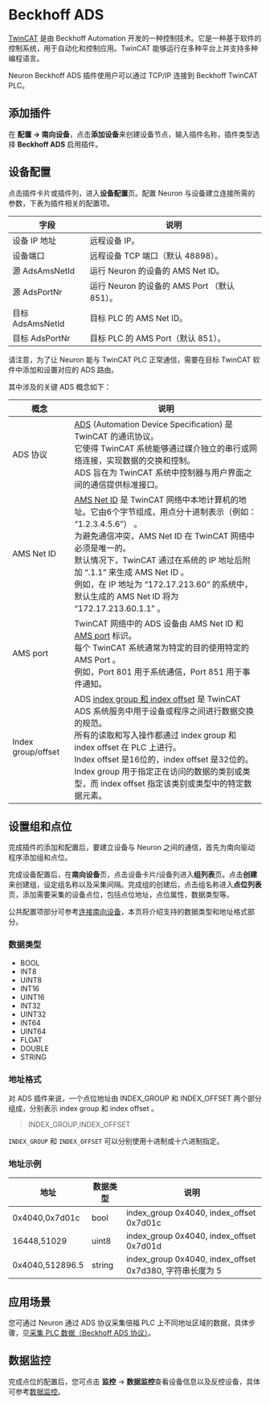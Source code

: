 # Beckhoff ADS

[TwinCAT] 是由 Beckhoff Automation 开发的一种控制技术。它是一种基于软件的控制系统，用于自动化和控制应用。TwinCAT 能够运行在多种平台上并支持多种编程语言。

Neuron Beckhoff ADS 插件使用户可以通过 TCP/IP 连接到 Beckhoff TwinCAT PLC。

## 添加插件

在 **配置 -> 南向设备**，点击**添加设备**来创建设备节点，输入插件名称，插件类型选择 **Beckhoff ADS** 启用插件。

## 设备配置

点击插件卡片或插件列，进入**设备配置**页。配置 Neuron 与设备建立连接所需的参数，下表为插件相关的配置项。

| 字段             | 说明                                         |
| ---------------- | -------------------------------------------- |
| 设备 IP 地址     | 远程设备 IP。                                |
| 设备端口         | 远程设备 TCP 端口（默认 48898）。            |
| 源 AdsAmsNetId   | 运行 Neuron 的设备的 AMS Net ID。            |
| 源 AdsPortNr     | 运行 Neuron 的设备的 AMS Port （默认 851）。 |
| 目标 AdsAmsNetId | 目标 PLC 的 AMS Net ID。                     |
| 目标 AdsPortNr   | 目标 PLC 的 AMS Port（默认 851）。           |

请注意，为了让 Neuron 能与 TwinCAT PLC 正常通信，需要在目标 TwinCAT 软件中添加和设置对应的 ADS 路由。

其中涉及的关键 ADS 概念如下：

| 概念               | 说明                                                         |
| ------------------ | ------------------------------------------------------------ |
| ADS 协议           | [ADS] (Automation Device Specification) 是 TwinCAT 的通讯协议。<br />它使得 TwinCAT 系统能够通过媒介独立的串行或网络连接，实现数据的交换和控制。<br />ADS 旨在为 TwinCAT 系统中控制器与用户界面之间的通信提供标准接口。 |
| AMS Net ID         | [AMS Net ID] 是 TwinCAT 网络中本地计算机的地址。它由6个字节组成，用点分十进制表示（例如： “1.2.3.4.5.6”） 。<br />为避免通信冲突，AMS Net ID 在 TwinCAT 网络中必须是唯一的。<br />默认情况下，TwinCAT 通过在系统的 IP 地址后附加 “.1.1” 来生成 AMS Net ID 。<br />例如，在 IP 地址为 “172.17.213.60” 的系统中， 默认生成的 AMS Net ID 将为 “172.17.213.60.1.1” 。 |
| AMS port           | TwinCAT 网络中的 ADS 设备由 AMS Net ID 和 [AMS port] 标识。<br />每个 TwinCAT 系统通常为特定的目的使用特定的 AMS Port 。<br />例如，Port 801 用于系统通信，Port 851 用于事件通知。 |
| Index group/offset | ADS [index group 和 index offset] 是 TwinCAT ADS 系统服务中用于设备或程序之间进行数据交换的规范。<br />所有的读取和写入操作都通过 index group 和 index offset 在 PLC 上进行。<br />Index offset 是16位的，index offset 是32位的。<br />Index group 用于指定正在访问的数据的类别或类型，而 index offset 指定该类别或类型中的特定数据元素。 |

## 设置组和点位

完成插件的添加和配置后，要建立设备与 Neuron 之间的通信，首先为南向驱动程序添加组和点位。

完成设备配置后，在**南向设备**页，点击设备卡片/设备列进入**组列表**页。点击**创建**来创建组，设定组名称以及采集间隔。完成组的创建后，点击组名称进入**点位列表**页，添加需要采集的设备点位，包括点位地址，点位属性，数据类型等。

公共配置项部分可参考[连接南向设备](../south-devices.md)，本页将介绍支持的数据类型和地址格式部分。

### 数据类型

* BOOL
* INT8
* UINT8
* INT16
* UINT16
* INT32
* UINT32
* INT64
* UINT64
* FLOAT
* DOUBLE
* STRING

### 地址格式

对 ADS 插件来说，一个点位地址由 INDEX_GROUP 和 INDEX_OFFSET 两个部分组成，分别表示 index group 和 index offset 。

> INDEX_GROUP,INDEX_OFFSET</span>

`INDEX_GROUP` 和 `INDEX_OFFSET` 可以分别使用十进制或十六进制指定。

### 地址示例

| 地址            | 数据类型           | 说明                        |
| --------------- | ------------------ | --------------------------------------------------------- |
| 0x4040,0x7d01c  | bool               | index_group 0x4040, index_offset 0x7d01c                  |
| 16448,51029     | uint8              | index_group 0x4040, index_offset 0x7d01d                  |
| 0x4040,512896.5 | string             | index_group 0x4040, index_offset 0x7d380, 字符串长度为 5  |

## 应用场景

您可通过 Neuron 通过 ADS 协议采集倍福 PLC 上不同地址区域的数据，具体步骤，见[采集 PLC 数据（Beckhoff ADS 协议）](./plc-ads/ads.md)。

## 数据监控

完成点位的配置后，您可点击 **监控** -> **数据监控**查看设备信息以及反控设备，具体可参考[数据监控](../../../usage/monitoring.md)。


[TwinCAT]: https://www.beckhoff.com/en-us/products/automation/twincat/
[ADS]: https://infosys.beckhoff.com/english.php?content=../content/1033/tcadscommon/12440276875.html
[AMS Net ID]: https://infosys.beckhoff.com/english.php?content=../content/1033/tc3_userinterface/3813966475.html
[AMS port]: https://infosys.beckhoff.com/english.php?content=../content/1033/tcplclib_tc2_system/31064331.html
[index group 和 index offset]: https://infosys.beckhoff.com/english.php?content=../content/1033/tcadscommon/12495372427.html
